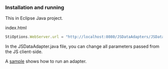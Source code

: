 ### Installation and running
This in Eclipse Java project.

index.html
```js
StiOptions.WebServer.url = "http://localhost:8080/JSDataAdapters/JSDataAdapter/";
```

In the JSDataAdapter.java file, you can change all parameters passed from the JS client-side.

A [sample](https://github.com/stimulsoft/Samples-JS/tree/master/Java/Connecting%20to%20Databases) shows how to run an adapter.
